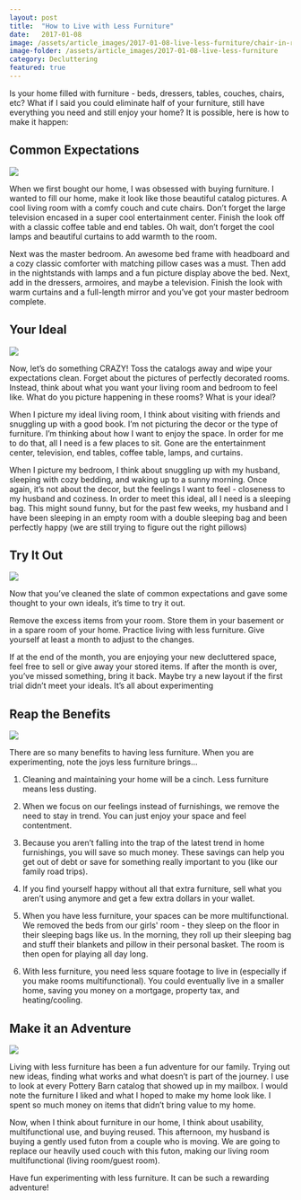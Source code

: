 ```yaml
---
layout: post
title:  "How to Live with Less Furniture"
date:   2017-01-08
image: /assets/article_images/2017-01-08-live-less-furniture/chair-in-road.jpg
image-folder: /assets/article_images/2017-01-08-live-less-furniture
category: Decluttering
featured: true
---
```


Is your home filled with furniture - beds, dressers, tables, couches, chairs, etc? What if I said you could eliminate half of your furniture, still have everything you need and still enjoy your home? It is possible, here is how to make it happen:

## Common Expectations

![]({{site.url}}{{page.image-folder}}/style.jpg)

When we first bought our home, I was obsessed with buying furniture. I wanted to fill our home, make it look like those beautiful catalog pictures. A cool living room with a comfy couch and cute chairs. Don’t forget the large television encased in a super cool entertainment center. Finish the look off with a classic coffee table and end tables. Oh wait, don’t forget the cool lamps and beautiful curtains to add warmth to the room.

Next was the master bedroom. An awesome bed frame with headboard and a cozy classic comforter with matching pillow cases was a must. Then add in the nightstands with lamps and a fun picture display above the bed. Next, add in the dressers, armoires, and maybe a television. Finish the look with warm curtains and a full-length mirror and you’ve got your master bedroom complete.

## Your Ideal

![]({{site.url}}{{page.image-folder}}/baby-in-bed.jpg)

Now, let’s do something CRAZY! Toss the catalogs away and wipe your expectations clean. Forget about the pictures of perfectly decorated rooms. Instead, think about what you want your living room and bedroom to feel like. What do you picture happening in these rooms? What is your ideal?

When I picture my ideal living room, I think about visiting with friends and snuggling up with a good book. I’m not picturing the decor or the type of furniture. I’m thinking about how I want to enjoy the space. In order for me to do that, all I need is a few places to sit. Gone are the entertainment center, television, end tables, coffee table, lamps, and curtains.

When I picture my bedroom, I think about snuggling up with my husband, sleeping with cozy bedding, and waking up to a sunny morning. Once again, it’s not about the decor, but the feelings I want to feel - closeness to my husband and coziness. In order to meet this ideal, all I need is a sleeping bag. This might sound funny, but for the past few weeks, my husband and I have been sleeping in an empty room with a double sleeping bag and been perfectly happy (we are still trying to figure out the right pillows)

## Try It Out

![]({{site.url}}{{page.image-folder}}/open-door.jpg)

Now that you’ve cleaned the slate of common expectations and gave some thought to your own ideals, it’s time to try it out.

Remove the excess items from your room. Store them in your basement or in a spare room of your home. Practice living with less furniture. Give yourself at least a month to adjust to the changes.

If at the end of the month, you are enjoying your new decluttered space, feel free to sell or give away your stored items. If after the month is over, you’ve missed something, bring it back. Maybe try a new layout if the first trial didn’t meet your ideals. It’s all about experimenting

## Reap the Benefits

![]({{site.url}}{{page.image-folder}}/thumbs-up.jpg)

There are so many benefits to having less furniture. When you are experimenting, note the joys less furniture brings...

1. Cleaning and maintaining your home will be a cinch. Less furniture means less dusting.

2. When we focus on our feelings instead of furnishings, we remove the need to stay in trend. You can just enjoy your space and feel contentment.

3. Because you aren’t falling into the trap of the latest trend in home furnishings, you will save so much money. These savings can help you get out of debt or save for something really important to you (like our family road trips).

4. If you find yourself happy without all that extra furniture, sell what you aren’t using anymore and get a few extra dollars in your wallet.

5. When you have less furniture, your spaces can be more multifunctional. We removed the beds from our girls' room - they sleep on the floor in their sleeping bags like us. In the morning, they roll up their sleeping bag and stuff their blankets and pillow in their personal basket. The room is then open for playing all day long.

6. With less furniture, you need less square footage to live in (especially if you make rooms multifunctional). You could eventually live in a smaller home, saving you money on a mortgage, property tax, and heating/cooling.

## Make it an Adventure

![]({{site.url}}{{page.image-folder}}/camping.jpg)

Living with less furniture has been a fun adventure for our family. Trying out new ideas, finding what works and what doesn’t is part of the journey. I use to look at every Pottery Barn catalog that showed up in my mailbox. I would note the furniture I liked and what I hoped to make my home look like. I spent so much money on items that didn’t bring value to my home.

Now, when I think about furniture in our home, I think about usability, multifunctional use, and buying reused. This afternoon, my husband is buying a gently used futon from a couple who is moving. We are going to replace our heavily used couch with this futon, making our living room multifunctional (living room/guest room).

Have fun experimenting with less furniture. It can be such a rewarding adventure!
